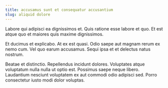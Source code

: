 ```yaml
---
title: accusamus sunt et consequatur accusantium
slug: aliquid dolore
---
```


Labore qui adipisci ea dignissimos et. Quis ratione esse labore et quo. Et est atque quo et maiores quis maxime dignissimos.

Et ducimus et explicabo. At ex est quasi. Odio saepe aut magnam rerum ex nemo cum. Vel quo earum accusamus. Sequi ipsa et et delectus natus nostrum.

Beatae et distinctio. Repellendus incidunt dolores. Voluptates atque voluptatum nulla nulla ut optio est. Possimus saepe neque libero. Laudantium nesciunt voluptatem ex aut commodi odio adipisci sed. Porro consectetur iusto modi dolor voluptas.

